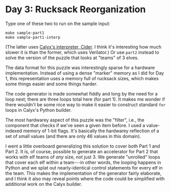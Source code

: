 Day 3: Rucksack Reorganization
==============================

Type one of these two to run on the sample input:

    make sample-part1
    make sample-part1-interp

(The latter uses [Calyx's interpreter, Cider][cider].
I think it's interesting how much slower it is than the former, which uses Verilator.)
Or use `part2` instead to solve the version of the puzzle that looks at "teams" of 3 elves.

The data format for this puzzle was interestingly sparse for a hardware implementation.
Instead of using a dense "marker" memory as I did for Day 1, this representation uses a memory full of rucksack sizes, which makes some things easier and some things harder.

The code generator is made somewhat fiddly and long by the need for a loop nest; there are three loops total here (for part 1).
It makes me wonder if there wouldn't be some nice way to make it easier to construct standard `for` loops in Calyx's Python builder.

The most hardwarey aspect of this puzzle was the "filter", i.e., the component that checks if we've seen a given item before.
I used a value-indexed memory of 1-bit flags.
It's basically the hardwarey reflection of a set of small values (and there are only 46 values in this domain).

I went a little overboard generalizing this solution to cover both Part 1 and Part 2.
It is, of course, possible to generate an accelerator for Part 2 that works with elf teams of *any* size, not just 3.
We generate "unrolled" loops that cover each elf within a team---in other words, the looping happens in Python and we splat out nearly-identical control statements for every elf in the team.
This makes the implementation of the generator fairly elaborate, and I think it also may reveal points where the code could be simplified with additional work on the Calyx builder.

[cider]: https://docs.calyxir.org/interpreter.html
